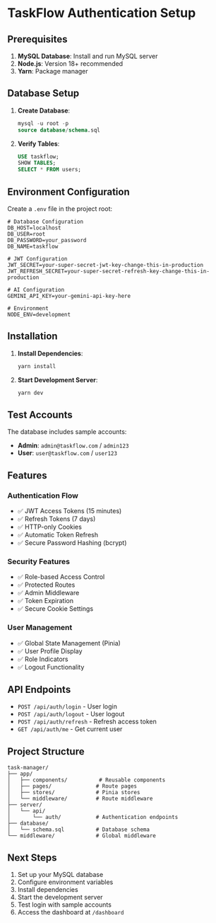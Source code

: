 # TaskFlow Authentication Setup

## Prerequisites

1. **MySQL Database**: Install and run MySQL server
2. **Node.js**: Version 18+ recommended
3. **Yarn**: Package manager

## Database Setup

1. **Create Database**:
   ```sql
   mysql -u root -p
   source database/schema.sql
   ```

2. **Verify Tables**:
   ```sql
   USE taskflow;
   SHOW TABLES;
   SELECT * FROM users;
   ```

## Environment Configuration

Create a `.env` file in the project root:

```env
# Database Configuration
DB_HOST=localhost
DB_USER=root
DB_PASSWORD=your_password
DB_NAME=taskflow

# JWT Configuration
JWT_SECRET=your-super-secret-jwt-key-change-this-in-production
JWT_REFRESH_SECRET=your-super-secret-refresh-key-change-this-in-production

# AI Configuration
GEMINI_API_KEY=your-gemini-api-key-here

# Environment
NODE_ENV=development
```

## Installation

1. **Install Dependencies**:
   ```bash
   yarn install
   ```

2. **Start Development Server**:
   ```bash
   yarn dev
   ```

## Test Accounts

The database includes sample accounts:

- **Admin**: `admin@taskflow.com` / `admin123`
- **User**: `user@taskflow.com` / `user123`

## Features

### Authentication Flow
- ✅ JWT Access Tokens (15 minutes)
- ✅ Refresh Tokens (7 days)
- ✅ HTTP-only Cookies
- ✅ Automatic Token Refresh
- ✅ Secure Password Hashing (bcrypt)

### Security Features
- ✅ Role-based Access Control
- ✅ Protected Routes
- ✅ Admin Middleware
- ✅ Token Expiration
- ✅ Secure Cookie Settings

### User Management
- ✅ Global State Management (Pinia)
- ✅ User Profile Display
- ✅ Role Indicators
- ✅ Logout Functionality

## API Endpoints

- `POST /api/auth/login` - User login
- `POST /api/auth/logout` - User logout
- `POST /api/auth/refresh` - Refresh access token
- `GET /api/auth/me` - Get current user

## Project Structure

```
task-manager/
├── app/
│   ├── components/          # Reusable components
│   ├── pages/              # Route pages
│   ├── stores/             # Pinia stores
│   └── middleware/         # Route middleware
├── server/
│   └── api/
│       └── auth/           # Authentication endpoints
├── database/
│   └── schema.sql          # Database schema
└── middleware/             # Global middleware
```

## Next Steps

1. Set up your MySQL database
2. Configure environment variables
3. Install dependencies
4. Start the development server
5. Test login with sample accounts
6. Access the dashboard at `/dashboard`
